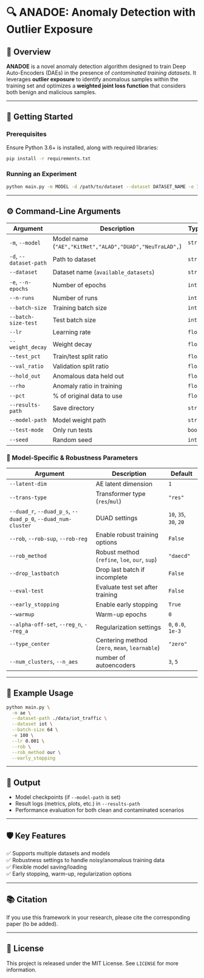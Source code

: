 # 🔍 ANADOE: Anomaly Detection with Outlier Exposure

## 🧠 Overview

**ANADOE** is a novel anomaly detection algorithm designed to train Deep Auto-Encoders (DAEs) in the presence of *contaminated training datasets*. It leverages **outlier exposure** to identify anomalous samples within the training set and optimizes a **weighted joint loss function** that considers both benign and malicious samples.

---

## 🚀 Getting Started

### Prerequisites

Ensure Python 3.6+ is installed, along with required libraries:

```bash
pip install -r requirements.txt
```

### Running an Experiment

```bash
python main.py -m MODEL -d /path/to/dataset --dataset DATASET_NAME -e 100 --batch-size 64
```

---

## ⚙️ Command-Line Arguments

| Argument | Description | Type | Default |
|----------|-------------|------|---------|
| `-m`, `--model` | Model name (`"AE","KitNet","ALAD","DUAD","NeuTraLAD",`) | `str` | **Required** |
| `-d`, `--dataset-path` | Path to dataset | `str` | **Required** |
| `--dataset` | Dataset name (`available_datasets`) | `str` | **Required** |
| `-e`, `--n-epochs` | Number of epochs | `int` | 200 |
| `--n-runs` | Number of runs | `int` | 1 |
| `--batch-size` | Training batch size | `int` | **Required** |
| `--batch-size-test` | Test batch size | `int` | None |
| `--lr` | Learning rate | `float` | 0.0001 |
| `--weight_decay` | Weight decay | `float` | 0 |
| `--test_pct` | Train/test split ratio | `float` | 0.5 |
| `--val_ratio` | Validation split ratio | `float` | 0.2 |
| `--hold_out` | Anomalous data held out | `float` | 0.0 |
| `--rho` | Anomaly ratio in training | `float` | 0.0 |
| `--pct` | % of original data to use | `float` | 1.0 |
| `--results-path` | Save directory | `str` | None |
| `--model-path` | Model weight path | `str` | `./` |
| `--test-mode` | Only run tests | `bool` | False |
| `--seed` | Random seed | `int` | 42 |

### 🔧 Model-Specific & Robustness Parameters

| Argument | Description | Default |
|----------|-------------|---------|
| `--latent-dim` | AE latent dimension | `1` |
| `--trans-type` | Transformer type (`res`/`mul`) | `"res"` |
| `--duad_r`, `--duad_p_s`, `--duad_p_0`, `--duad_num-cluster` | DUAD settings | `10`, `35`, `30`, `20` |
| `--rob`, `--rob-sup`, `--rob-reg` | Enable robust training options | `False` |
| `--rob_method` | Robust method (`refine`, `loe`, `our`, `sup`) | `"daecd"` |
| `--drop_lastbatch` | Drop last batch if incomplete | `False` |
| `--eval-test` | Evaluate test set after training | `False` |
| `--early_stopping` | Enable early stopping | `True` |
| `--warmup` | Warm-up epochs | `0` |
| `--alpha-off-set`, `--reg_n`, `--reg_a` | Regularization settings | `0`, `0.0`, `1e-3` |
| `--type_center` | Centering method (`zero`, `mean`, `learnable`) | `"zero"` |
| `--num_clusters`, `--n_aes` | number of autoencoders | `3`, `5` |

---

## 🧪 Example Usage

```bash
python main.py \
  -m ae \
  --dataset-path ./data/iot_traffic \
  --dataset iot \
  --batch-size 64 \
  -e 100 \
  --lr 0.001 \
  --rob \
  --rob_method our \
  --early_stopping
```

---

## 📁 Output

- Model checkpoints (if `--model-path` is set)
- Result logs (metrics, plots, etc.) in `--results-path`
- Performance evaluation for both clean and contaminated scenarios

---

## 🛡️ Key Features

✅ Supports multiple datasets and models  
✅ Robustness settings to handle noisy/anomalous training data   
✅ Flexible model saving/loading  
✅ Early stopping, warm-up, regularization options

---

## 📚 Citation

If you use this framework in your research, please cite the corresponding paper (to be added).

---

## 📜 License

This project is released under the MIT License. See `LICENSE` for more information.